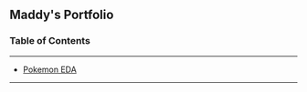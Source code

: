 Maddy's Portfolio
---
###  Table of Contents
---
* [Pokemon EDA](https://github.com/MadelynSwor/Data_Analysis_Portfolio/tree/main/PokemonEDA)


---


